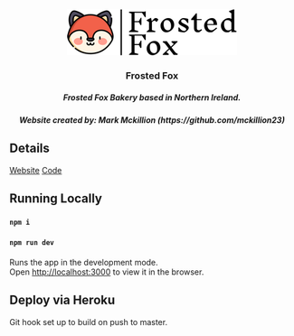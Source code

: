 <p align="center">
<img src="https://github.com/mckillion23/frosted-fox/blob/master/src/images/logo.png"/>
<h3 align="center">Frosted Fox</h3>
</p> 
<h5 align="center">Frosted Fox Bakery based in Northern Ireland.</h5>
<h5 align="center">Website created by: Mark Mckillion (https://github.com/mckillion23)</h5>

## Details

[Website](http://www.frostedfox.co.uk/)
[Code](https://github.com/mckillion23/frosted-fox)

## Running Locally

#### `npm i`
#### `npm run dev`

Runs the app in the development mode.<br />
Open [http://localhost:3000](http://localhost:3000) to view it in the browser.

## Deploy via Heroku

Git hook set up to build on push to master.
